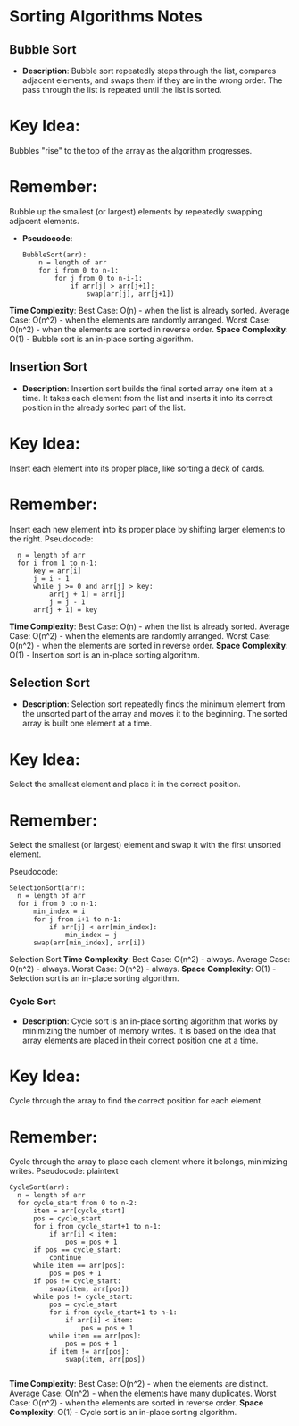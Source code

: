 # Sorting Algorithms Notes

## Bubble Sort

- **Description**: Bubble sort repeatedly steps through the list, compares adjacent elements, and swaps them if they are in the wrong order. The pass through the list is repeated until the list is sorted.

# **Key Idea**:

Bubbles "rise" to the top of the array as the algorithm progresses.

# **Remember**:

Bubble up the smallest (or largest) elements by repeatedly swapping adjacent elements.

- **Pseudocode**:
  ```
  BubbleSort(arr):
      n = length of arr
      for i from 0 to n-1:
          for j from 0 to n-i-1:
              if arr[j] > arr[j+1]:
                  swap(arr[j], arr[j+1])
  ```

**Time Complexity**:
Best Case: O(n) - when the list is already sorted.
Average Case: O(n^2) - when the elements are randomly arranged.
Worst Case: O(n^2) - when the elements are sorted in reverse order.
**Space Complexity**:
O(1) - Bubble sort is an in-place sorting algorithm.

## Insertion Sort

- **Description**: Insertion sort builds the final sorted array one item at a time. It takes each element from the list and inserts it into its correct position in the already sorted part of the list.

# **Key Idea**:

Insert each element into its proper place, like sorting a deck of cards.

# **Remember**:

Insert each new element into its proper place by shifting larger elements to the right.
Pseudocode:

```InsertionSort(arr):
  n = length of arr
  for i from 1 to n-1:
      key = arr[i]
      j = i - 1
      while j >= 0 and arr[j] > key:
          arr[j + 1] = arr[j]
          j = j - 1
      arr[j + 1] = key

```

**Time Complexity**:
Best Case: O(n) - when the list is already sorted.
Average Case: O(n^2) - when the elements are randomly arranged.
Worst Case: O(n^2) - when the elements are sorted in reverse order.
**Space Complexity**: O(1) - Insertion sort is an in-place sorting algorithm.

## Selection Sort

- **Description**: Selection sort repeatedly finds the minimum element from the unsorted part of the array and moves it to the beginning. The sorted array is built one element at a time.

# **Key Idea**:

Select the smallest element and place it in the correct position.

# **Remember**:

Select the smallest (or largest) element and swap it with the first unsorted element.

Pseudocode:

```
SelectionSort(arr):
  n = length of arr
  for i from 0 to n-1:
      min_index = i
      for j from i+1 to n-1:
          if arr[j] < arr[min_index]:
              min_index = j
      swap(arr[min_index], arr[i])
```

Selection Sort
**Time Complexity**:
Best Case: O(n^2) - always.
Average Case: O(n^2) - always.
Worst Case: O(n^2) - always.
**Space Complexity**: O(1) - Selection sort is an in-place sorting algorithm.

### Cycle Sort

- **Description**: Cycle sort is an in-place sorting algorithm that works by minimizing the number of memory writes. It is based on the idea that array elements are placed in their correct position one at a time.

# **Key Idea**:

Cycle through the array to find the correct position for each element.

# **Remember**:

Cycle through the array to place each element where it belongs, minimizing writes.
Pseudocode:
plaintext

```
CycleSort(arr):
  n = length of arr
  for cycle_start from 0 to n-2:
      item = arr[cycle_start]
      pos = cycle_start
      for i from cycle_start+1 to n-1:
          if arr[i] < item:
              pos = pos + 1
      if pos == cycle_start:
          continue
      while item == arr[pos]:
          pos = pos + 1
      if pos != cycle_start:
          swap(item, arr[pos])
      while pos != cycle_start:
          pos = cycle_start
          for i from cycle_start+1 to n-1:
              if arr[i] < item:
                  pos = pos + 1
          while item == arr[pos]:
              pos = pos + 1
          if item != arr[pos]:
              swap(item, arr[pos])


```

**Time Complexity**:
Best Case: O(n^2) - when the elements are distinct.
Average Case: O(n^2) - when the elements have many duplicates.
Worst Case: O(n^2) - when the elements are sorted in reverse order.
**Space Complexity**: O(1) - Cycle sort is an in-place sorting algorithm.
